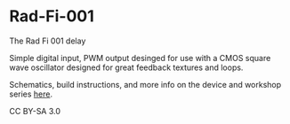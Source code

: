 Rad-Fi-001
==========

The Rad Fi 001 delay

Simple digital input, PWM output desinged for use with a CMOS square wave oscillator designed for great feedback textures and loops.

Schematics, build instructions, and more info on the device and workshop series <a href="http://bleeplabs.com/workshops/">here</a>.

CC BY-SA 3.0
